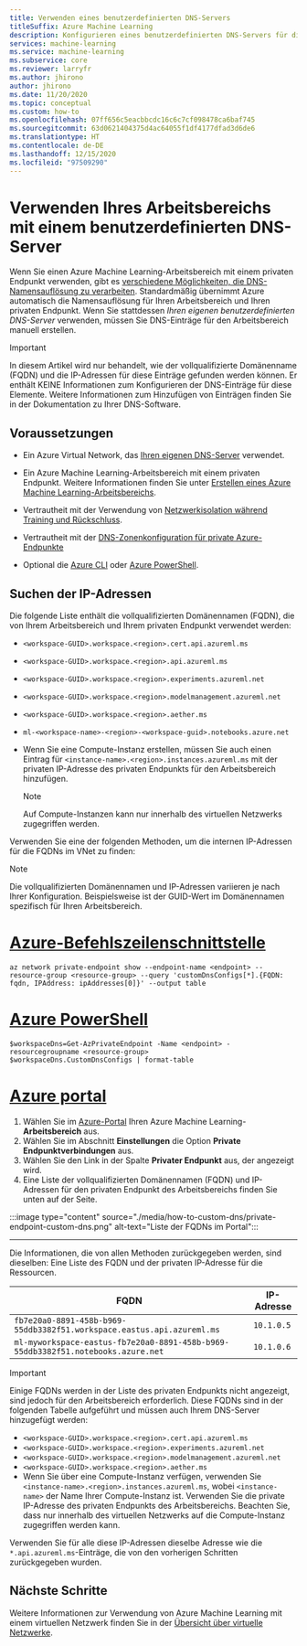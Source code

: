```yaml
---
title: Verwenden eines benutzerdefinierten DNS-Servers
titleSuffix: Azure Machine Learning
description: Konfigurieren eines benutzerdefinierten DNS-Servers für die Arbeit mit einem Azure Machine Learning-Arbeitsbereich und einem privaten Endpunkt.
services: machine-learning
ms.service: machine-learning
ms.subservice: core
ms.reviewer: larryfr
ms.author: jhirono
author: jhirono
ms.date: 11/20/2020
ms.topic: conceptual
ms.custom: how-to
ms.openlocfilehash: 07ff656c5eacbbcdc16c6c7cf098478ca6baf745
ms.sourcegitcommit: 63d0621404375d4ac64055f1df4177dfad3d6de6
ms.translationtype: HT
ms.contentlocale: de-DE
ms.lasthandoff: 12/15/2020
ms.locfileid: "97509290"
---
```

# <a name="how-to-use-your-workspace-with-a-custom-dns-server"></a>Verwenden Ihres Arbeitsbereichs mit einem benutzerdefinierten DNS-Server

Wenn Sie einen Azure Machine Learning-Arbeitsbereich mit einem privaten Endpunkt verwenden, gibt es [verschiedene Möglichkeiten, die DNS-Namensauflösung zu verarbeiten](../private-link/private-endpoint-dns.md). Standardmäßig übernimmt Azure automatisch die Namensauflösung für Ihren Arbeitsbereich und Ihren privaten Endpunkt. Wenn Sie stattdessen _Ihren eigenen benutzerdefinierten DNS-Server_ verwenden, müssen Sie DNS-Einträge für den Arbeitsbereich manuell erstellen.

> [!IMPORTANT]
> In diesem Artikel wird nur behandelt, wie der vollqualifizierte Domänenname (FQDN) und die IP-Adressen für diese Einträge gefunden werden können. Er enthält KEINE Informationen zum Konfigurieren der DNS-Einträge für diese Elemente. Weitere Informationen zum Hinzufügen von Einträgen finden Sie in der Dokumentation zu Ihrer DNS-Software.

## <a name="prerequisites"></a>Voraussetzungen

- Ein Azure Virtual Network, das [Ihren eigenen DNS-Server](../virtual-network/virtual-networks-name-resolution-for-vms-and-role-instances.md#name-resolution-that-uses-your-own-dns-server) verwendet.

- Ein Azure Machine Learning-Arbeitsbereich mit einem privaten Endpunkt. Weitere Informationen finden Sie unter [Erstellen eines Azure Machine Learning-Arbeitsbereichs](how-to-manage-workspace.md).

- Vertrautheit mit der Verwendung von [Netzwerkisolation während Training und Rückschluss](./how-to-network-security-overview.md).

- Vertrautheit mit der [DNS-Zonenkonfiguration für private Azure-Endpunkte](../private-link/private-endpoint-dns.md)

- Optional die [Azure CLI](/cli/azure/install-azure-cli) oder [Azure PowerShell](/powershell/azure/install-az-ps).

## <a name="find-the-ip-addresses"></a>Suchen der IP-Adressen

Die folgende Liste enthält die vollqualifizierten Domänennamen (FQDN), die von Ihrem Arbeitsbereich und Ihrem privaten Endpunkt verwendet werden:

* `<workspace-GUID>.workspace.<region>.cert.api.azureml.ms`
* `<workspace-GUID>.workspace.<region>.api.azureml.ms`
* `<workspace-GUID>.workspace.<region>.experiments.azureml.net`
* `<workspace-GUID>.workspace.<region>.modelmanagement.azureml.net`
* `<workspace-GUID>.workspace.<region>.aether.ms`
* `ml-<workspace-name>-<region>-<workspace-guid>.notebooks.azure.net`
* Wenn Sie eine Compute-Instanz erstellen, müssen Sie auch einen Eintrag für `<instance-name>.<region>.instances.azureml.ms` mit der privaten IP-Adresse des privaten Endpunkts für den Arbeitsbereich hinzufügen.

    > [!NOTE]
    > Auf Compute-Instanzen kann nur innerhalb des virtuellen Netzwerks zugegriffen werden.

Verwenden Sie eine der folgenden Methoden, um die internen IP-Adressen für die FQDNs im VNet zu finden:

> [!NOTE]
> Die vollqualifizierten Domänennamen und IP-Adressen variieren je nach Ihrer Konfiguration. Beispielsweise ist der GUID-Wert im Domänennamen spezifisch für Ihren Arbeitsbereich.

# <a name="azure-cli"></a>[Azure-Befehlszeilenschnittstelle](#tab/azure-cli)

```azurecli
az network private-endpoint show --endpoint-name <endpoint> --resource-group <resource-group> --query 'customDnsConfigs[*].{FQDN: fqdn, IPAddress: ipAddresses[0]}' --output table
```

# <a name="azure-powershell"></a>[Azure PowerShell](#tab/azure-powershell)

```azurepowershell
$workspaceDns=Get-AzPrivateEndpoint -Name <endpoint> -resourcegroupname <resource-group>
$workspaceDns.CustomDnsConfigs | format-table
```

# <a name="azure-portal"></a>[Azure portal](#tab/azure-portal)

1. Wählen Sie im [Azure-Portal](https://portal.azure.com) Ihren Azure Machine Learning-__Arbeitsbereich__ aus.
1. Wählen Sie im Abschnitt __Einstellungen__ die Option __Private Endpunktverbindungen__ aus.
1. Wählen Sie den Link in der Spalte __Privater Endpunkt__ aus, der angezeigt wird.
1. Eine Liste der vollqualifizierten Domänennamen (FQDN) und IP-Adressen für den privaten Endpunkt des Arbeitsbereichs finden Sie unten auf der Seite.

:::image type="content" source="./media/how-to-custom-dns/private-endpoint-custom-dns.png" alt-text="Liste der FQDNs im Portal":::

---

Die Informationen, die von allen Methoden zurückgegeben werden, sind dieselben: Eine Liste des FQDN und der privaten IP-Adresse für die Ressourcen.

| FQDN | IP-Adresse |
| ----- | ----- |
| `fb7e20a0-8891-458b-b969-55ddb3382f51.workspace.eastus.api.azureml.ms` | `10.1.0.5` |
| `ml-myworkspace-eastus-fb7e20a0-8891-458b-b969-55ddb3382f51.notebooks.azure.net` | `10.1.0.6` |

> [!IMPORTANT]
> Einige FQDNs werden in der Liste des privaten Endpunkts nicht angezeigt, sind jedoch für den Arbeitsbereich erforderlich. Diese FQDNs sind in der folgenden Tabelle aufgeführt und müssen auch Ihrem DNS-Server hinzugefügt werden:
>
> * `<workspace-GUID>.workspace.<region>.cert.api.azureml.ms`
> * `<workspace-GUID>.workspace.<region>.experiments.azureml.net`
> * `<workspace-GUID>.workspace.<region>.modelmanagement.azureml.net`
> * `<workspace-GUID>.workspace.<region>.aether.ms`
> * Wenn Sie über eine Compute-Instanz verfügen, verwenden Sie `<instance-name>.<region>.instances.azureml.ms`, wobei `<instance-name>` der Name Ihrer Compute-Instanz ist. Verwenden Sie die private IP-Adresse des privaten Endpunkts des Arbeitsbereichs. Beachten Sie, dass nur innerhalb des virtuellen Netzwerks auf die Compute-Instanz zugegriffen werden kann.
>
> Verwenden Sie für alle diese IP-Adressen dieselbe Adresse wie die `*.api.azureml.ms`-Einträge, die von den vorherigen Schritten zurückgegeben wurden.

## <a name="next-steps"></a>Nächste Schritte

Weitere Informationen zur Verwendung von Azure Machine Learning mit einem virtuellen Netzwerk finden Sie in der [Übersicht über virtuelle Netzwerke](how-to-network-security-overview.md).
